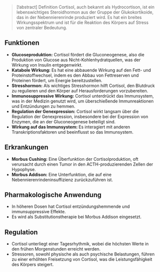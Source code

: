 > [!abstract] Definition
> Cortisol, auch bekannt als Hydrocortison, ist ein lebenswichtiges Steroidhormon aus der Gruppe der Glukokortikoide, das in der Nebennierenrinde produziert wird. Es hat ein breites Wirkungsspektrum und ist für die Reaktion des Körpers auf Stress von zentraler Bedeutung.

## Funktionen
- **Glucoseproduktion:** Cortisol fördert die Gluconeogenese, also die Produktion von Glucose aus Nicht-Kohlenhydratquellen, was der Wirkung von Insulin entgegenwirkt.
- **Katabole Wirkung:** Es hat eine abbauende Wirkung auf den Fett- und Proteinstoffwechsel, indem es den Abbau von Fettreserven und Proteinen fördert, um Energie bereitzustellen.
- **Stresshormon:** Als wichtiges Stresshormon hilft Cortisol, den Blutdruck zu regulieren und den Körper auf Herausforderungen vorzubereiten.
- **Immunosuppressive Wirkung:** Cortisol unterdrückt das Immunsystem, was in der Medizin genutzt wird, um überschießende Immunreaktionen und Entzündungen zu hemmen.
- **Regulation der Genexpression:** Cortisol wirkt langsam über die Regulation der Genexpression, insbesondere bei der Expression von Enzymen, die an der Gluconeogenese beteiligt sind.
- **Wirkung auf das Immunsystem:** Es interagiert mit anderen Transkriptionsfaktoren und beeinflusst so das Immunsystem.
## Erkrankungen
- **Morbus Cushing:** Eine Überfunktion der Cortisolproduktion, oft verursacht durch einen Tumor in den ACTH-produzierenden Zellen der Hypophyse.
- **Morbus Addison:** Eine Unterfunktion, die auf eine Nebennierenrindeninsuffizienz zurückzuführen ist.
## Pharmakologische Anwendung
- In höheren Dosen hat Cortisol entzündungshemmende und immunsuppressive Effekte.
- Es wird als Substitutionstherapie bei Morbus Addison eingesetzt.
## Regulation
- Cortisol unterliegt einer Tagesrhythmik, wobei die höchsten Werte in den frühen Morgenstunden erreicht werden.
- Stressoren, sowohl physische als auch psychische Belastungen, führen zu einer erhöhten Freisetzung von Cortisol, was die Leistungsfähigkeit des Körpers steigert.